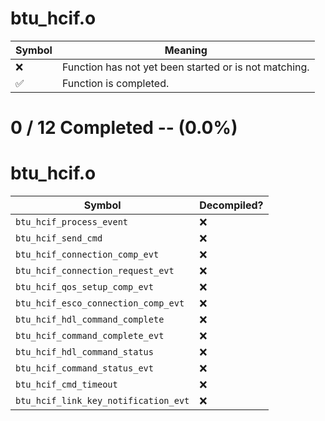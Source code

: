 # btu_hcif.o
| Symbol | Meaning 
| ------------- | ------------- 
| :x: | Function has not yet been started or is not matching. 
| :white_check_mark: | Function is completed. 


# 0 / 12 Completed -- (0.0%)
# btu_hcif.o
| Symbol | Decompiled? |
| ------------- | ------------- |
| `btu_hcif_process_event` | :x: |
| `btu_hcif_send_cmd` | :x: |
| `btu_hcif_connection_comp_evt` | :x: |
| `btu_hcif_connection_request_evt` | :x: |
| `btu_hcif_qos_setup_comp_evt` | :x: |
| `btu_hcif_esco_connection_comp_evt` | :x: |
| `btu_hcif_hdl_command_complete` | :x: |
| `btu_hcif_command_complete_evt` | :x: |
| `btu_hcif_hdl_command_status` | :x: |
| `btu_hcif_command_status_evt` | :x: |
| `btu_hcif_cmd_timeout` | :x: |
| `btu_hcif_link_key_notification_evt` | :x: |
